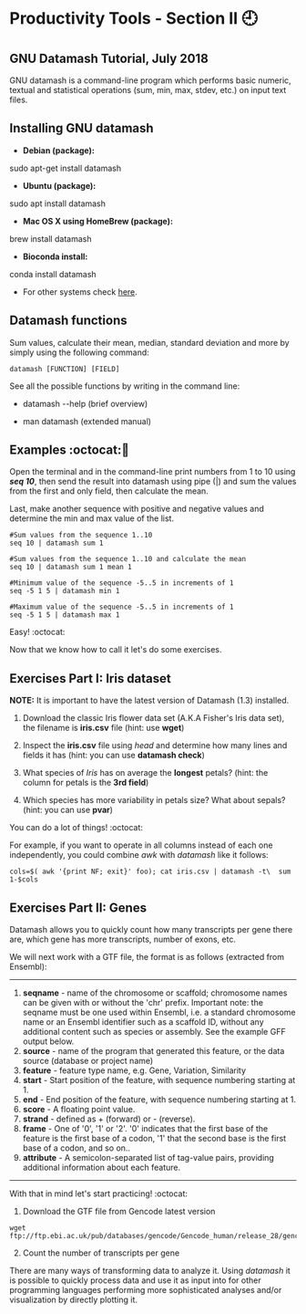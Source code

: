 # Productivity Tools - Section II :clock9:
## GNU Datamash Tutorial, July 2018

GNU datamash is a command-line program which performs basic numeric, textual and statistical operations (sum, min, max, stdev, etc.) on input text files.


## Installing GNU datamash

- **Debian (package):**

sudo apt-get install datamash

- **Ubuntu (package):**

sudo apt install datamash

- **Mac OS X using HomeBrew (package):**

brew install datamash

- **Bioconda install:**

conda install datamash


- For other systems check [here](https://www.gnu.org/software/datamash/download/).

## Datamash functions

Sum values, calculate their mean, median, standard deviation and more by simply using the following command:

```
datamash [FUNCTION] [FIELD]
```

See all the possible functions by writing in the command line:

- datamash --help (brief overview)

- man datamash (extended manual)


## Examples  :octocat::speech_balloon:


Open the terminal and in the command-line print numbers from 1 to 10 using **_seq 10_**, then send the result into datamash using pipe (|) and sum the values from the first and only field, then calculate the mean. 

Last, make another sequence with positive and negative values and determine the min and max value of the list.

 
```
#Sum values from the sequence 1..10 
seq 10 | datamash sum 1  

#Sum values from the sequence 1..10 and calculate the mean 
seq 10 | datamash sum 1 mean 1 

#Minimum value of the sequence -5..5 in increments of 1  
seq -5 1 5 | datamash min 1

#Maximum value of the sequence -5..5 in increments of 1
seq -5 1 5 | datamash max 1

```
Easy! :octocat:

Now that we know how to call it let's do some exercises.

## Exercises Part I: Iris dataset

**NOTE:** It is important to have the latest version of Datamash (1.3) installed.

1) Download the classic Iris flower data set (A.K.A Fisher's Iris data set), the filename is **iris.csv** file (hint: use **wget**)

2) Inspect the **iris.csv** file using *head* and determine how many lines and fields it has (hint: you can use **datamash check**)

3) What species of *Iris* has on average the **longest** petals? (hint: the column for petals is the **3rd field**)

4) Which species has more variability in petals size? What about sepals? (hint: you can use **pvar**)

You can do a lot of things! :octocat:

For example, if you want to operate in all columns instead of each one independently, you could combine *awk* with *datamash* like it follows:


```
cols=$( awk '{print NF; exit}' foo); cat iris.csv | datamash -t\  sum 1-$cols

```

## Exercises Part II: Genes

Datamash allows you to quickly count how many transcripts per gene there are, which gene has more transcripts, number of exons, etc. 

We will next work with a GTF file, the format is as follows (extracted from Ensembl):

---------------------
1. **seqname** - name of the chromosome or scaffold; chromosome names can be given with or without the 'chr' prefix. Important note: the seqname must be one used within Ensembl, i.e. a standard chromosome name or an Ensembl identifier such as a scaffold ID, without any additional content such as species or assembly. See the example GFF output below.
2. **source** - name of the program that generated this feature, or the data source (database or project name)
3. **feature** - feature type name, e.g. Gene, Variation, Similarity
4.  **start** - Start position of the feature, with sequence numbering starting at 1.
5.  **end** - End position of the feature, with sequence numbering starting at 1.
6.  **score** - A floating point value.
7. **strand** - defined as + (forward) or - (reverse).
8. **frame** - One of '0', '1' or '2'. '0' indicates that the first base of the feature is the first base of a codon, '1' that the second base is the first base of a codon, and so on..
9. **attribute** - A semicolon-separated list of tag-value pairs, providing additional information about each feature.
---------------------

With that in mind let's start practicing! :octocat:

1) Download the GTF file from Gencode latest version

```
wget ftp://ftp.ebi.ac.uk/pub/databases/gencode/Gencode_human/release_28/gencode.v28.annotation.gtf.gz
```
2) Count the number of transcripts per gene





There are many ways of transforming data to analyze it. Using *datamash* it is possible to quickly process data and use it as input into for other programming languages performing more sophisticated analyses and/or visualization by directly plotting it.








